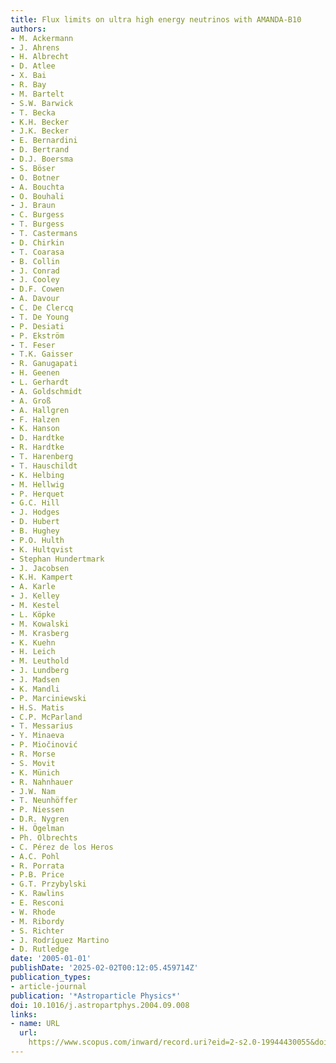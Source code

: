 ```yaml
---
title: Flux limits on ultra high energy neutrinos with AMANDA-B10
authors:
- M. Ackermann
- J. Ahrens
- H. Albrecht
- D. Atlee
- X. Bai
- R. Bay
- M. Bartelt
- S.W. Barwick
- T. Becka
- K.H. Becker
- J.K. Becker
- E. Bernardini
- D. Bertrand
- D.J. Boersma
- S. Böser
- O. Botner
- A. Bouchta
- O. Bouhali
- J. Braun
- C. Burgess
- T. Burgess
- T. Castermans
- D. Chirkin
- T. Coarasa
- B. Collin
- J. Conrad
- J. Cooley
- D.F. Cowen
- A. Davour
- C. De Clercq
- T. De Young
- P. Desiati
- P. Ekström
- T. Feser
- T.K. Gaisser
- R. Ganugapati
- H. Geenen
- L. Gerhardt
- A. Goldschmidt
- A. Groß
- A. Hallgren
- F. Halzen
- K. Hanson
- D. Hardtke
- R. Hardtke
- T. Harenberg
- T. Hauschildt
- K. Helbing
- M. Hellwig
- P. Herquet
- G.C. Hill
- J. Hodges
- D. Hubert
- B. Hughey
- P.O. Hulth
- K. Hultqvist
- Stephan Hundertmark
- J. Jacobsen
- K.H. Kampert
- A. Karle
- J. Kelley
- M. Kestel
- L. Köpke
- M. Kowalski
- M. Krasberg
- K. Kuehn
- H. Leich
- M. Leuthold
- J. Lundberg
- J. Madsen
- K. Mandli
- P. Marciniewski
- H.S. Matis
- C.P. McParland
- T. Messarius
- Y. Minaeva
- P. Miočinović
- R. Morse
- S. Movit
- K. Münich
- R. Nahnhauer
- J.W. Nam
- T. Neunhöffer
- P. Niessen
- D.R. Nygren
- H. Ögelman
- Ph. Olbrechts
- C. Pérez de los Heros
- A.C. Pohl
- R. Porrata
- P.B. Price
- G.T. Przybylski
- K. Rawlins
- E. Resconi
- W. Rhode
- M. Ribordy
- S. Richter
- J. Rodríguez Martino
- D. Rutledge
date: '2005-01-01'
publishDate: '2025-02-02T00:12:05.459714Z'
publication_types:
- article-journal
publication: '*Astroparticle Physics*'
doi: 10.1016/j.astropartphys.2004.09.008
links:
- name: URL
  url: 
    https://www.scopus.com/inward/record.uri?eid=2-s2.0-19944430055&doi=10.1016%2fj.astropartphys.2004.09.008&partnerID=40&md5=f134c20016a6af4b95d9e4192385d1d0
---
```

